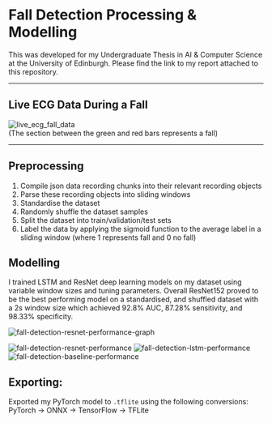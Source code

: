 # Fall Detection Processing & Modelling

This was developed for my Undergraduate Thesis in AI & Computer Science at the University of Edinburgh. Please find the link to my report attached to this repository.

<hr>

## Live ECG Data During a Fall
![live_ecg_fall_data](https://user-images.githubusercontent.com/57837950/234981477-71fdd748-00c3-4ca7-a6d9-974659a8237d.gif)<br>
(The section between the green and red bars represents a fall)

<hr>

## Preprocessing
1. Compile json data recording chunks into their relevant recording objects
2. Parse these recording objects into sliding windows
3. Standardise the dataset
4. Randomly shuffle the dataset samples
5. Split the dataset into train/validation/test sets
6. Label the data by applying the sigmoid function to the average label in a sliding window (where 1 represents fall and 0 no fall)

## Modelling
I trained LSTM and ResNet deep learning models on my dataset using variable window sizes and tuning parameters. Overall ResNet152 proved to be the best performing model on a standardised, and shuffled dataset with a 2s window size which achieved 92.8% AUC, 87.28% sensitivity, and 98.33% specificity. 

![fall-detection-resnet-performance-graph](https://user-images.githubusercontent.com/57837950/233863694-4d9e1fd2-4c03-46a6-b7a0-1b9367f603e5.png)

![fall-detection-resnet-performance](https://user-images.githubusercontent.com/57837950/233863700-e62c4571-7845-45a8-928a-85bbb369f401.png)
![fall-detection-lstm-performance](https://user-images.githubusercontent.com/57837950/233863701-280cf48a-0691-458a-bdd0-d2071453dc0c.png)
![fall-detection-baseline-performance](https://user-images.githubusercontent.com/57837950/233863702-a6a15987-917e-499b-8ed5-203d0e36bafe.png)

## Exporting:
Exported my PyTorch model to `.tflite` using the following conversions: PyTorch -> ONNX -> TensorFlow -> TFLite
